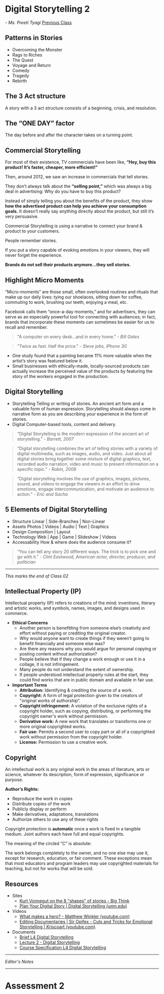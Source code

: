 # Digital Storytelling 2
*- Ms. Preeti Tyagi*
[Previous Class](../Class%2002/Class%2002%20Portfolio.md)
## Patterns in Stories
- Overcoming the Monster
- Rags to Riches
- The Quest
- Voyage and Return
- Comedy
- Tragedy
- Rebirth
## The 3 Act structure
A story with a 3 act structure consists of a beginning, crisis, and resolution.
## The “ONE DAY” factor
The day before and after the character takes on a turning point.
## Commercial Storytelling
For most of their existence, TV commercials have been like, **“Hey, buy this product! It’s faster, cheaper, more efficient!”**

Then, around 2012, we saw an increase in commercials that tell stories.

They don’t always talk about the **“selling point,”** which was always a big deal in advertising: Why do you have to buy this product? 

Instead of simply telling you about the benefits of the product, they show **how the advertised product can help you achieve your consumption goals.** It doesn’t really say anything directly about the product, but still it’s very persuasive.

Commercial Storytelling is using a narrative to connect your brand & product to your customers.

People remember stories. 

If you put a story capable of evoking emotions in your viewers, they will never forget the experience.

**Brands do not sell their products anymore...they sell stories.**
## Highlight Micro Moments
“Micro-moments” are those small, often overlooked routines and rituals that make up our daily lives: 
tying our shoelaces, sitting down for coffee, commuting to work, brushing our teeth, enjoying a meal, etc.

Facebook calls them “once-a-day moments,” and for advertisers, they can serve as an especially powerful tool for connecting with audiences; in fact, brands that incorporate these moments can sometimes be easier for us to recall and remember.

> "A computer on every desk...and in every home."
> *- Bill Gates*

> "Twice as fast. Half the price."
> *- Steve jobs, iPhone 3G*

- One study found that a painting became 11% more valuable when the artist’s story was featured below it. 
- Small businesses with ethically-made, locally-sourced products can actually increase the perceived value of the products by featuring the story of the workers engaged in the production.
## Digital Storytelling
- Storytelling
	Telling or writing of stories. An ancient art form and a valuable form of human expression. Storytelling should always come in narrative form as you are describing your experience in the form of stories.
- Digital
	Computer-based tools, content and delivery.

> “Digital Storytelling is the modern expression of the ancient art of storytelling.”
> *- Barrett, 2007*

> “Digital storytelling combines the art of telling stories with a variety of digital multimedia, such as images, audio, and video. Just about all digital stories bring together some mixture of digital graphics, text, recorded audio narration, video and music to present information on a specific topic.”
> *- Robin, 2008*

> “Digital storytelling involves the use of graphics, images, pictures, sound, and videos to engage the viewers in an effort to drive emotions, engage intercommunication, and motivate an audience to action.”
> *- Eric and Sacha*
## 5 Elements of Digital Storytelling
- Structure
	Linear | Side-Branches | Non-Linear
- Assets
	Photos | Videos | Audio | Text | Graphics
- Design
	Composition | Layout
- Technology
	Web | App | Game | Slideshow | Videos
- Accessability
	How & where does the audience consume it?

> “You can tell any story 20 different ways. The trick is to pick one and go with it.”
> *- Clint Eastwood, American actor, director, producer, and politician*

----------------------------------------------------------------
*This marks the end of Class 02*
## Intellectual Property (IP)
Intellectual property (IP) refers to creations of the mind: inventions, literary and artistic works, and symbols, names, images, and designs used in commerce.
- **Ethical Concerns**
	- Another person is benefitting from someone else’s creativity and effort without paying or crediting the original creator.
	- Why would anyone want to create things if they weren’t going to benefit financially and someone else was?
	- Are there any reasons why you would argue for personal copying or posting content without authorization?
	- People believe that if they change a work enough or use it in a collage, it is not infringement.
	- Many people do not understand  the extent of ownership.
	- If people understood intellectual property rules at the start, they could find works that are in public domain and available in fair use.
- **Important Terms**
	- **Attribution:** Identifying & crediting the source of a work.
	- **Copyright:** A form of legal protection given to the creators of "original works of authorship“.
	- **Copyright infringement:** A violation of the exclusive rights of a copyright holder, such as copying, distributing, or performing the copyright owner's work without permission.
	- **Derivative work:** A new work that translates or transforms one or more original copyrighted works.
	- **Fair use:** Permits a second user to copy part or all of a copyrighted work without permission from the copyright holder.
	- **License:** Permission to use a creative work.
## Copyright
An intellectual work is any original work in the areas of literature, arts or science, whatever its description, form of expression, significance or purpose.

**Author’s Rights:**
- Reproduce the work in copies
- Distribute copies of the work
- Publicly display or perform
- Make derivatives, adaptations, translations
- Authorize others to use any of these rights

Copyright protection is **automatic** once a work is fixed in a tangible medium. Joint authors each have full and equal copyrights.

The meaning of the circled “C” is absolute: 

The work belongs completely to the owner, and no one else may use it, except for research, education, or fair comment. These exceptions mean that most educators and program leaders may use copyrighted materials for teaching, but not for works that will be sold.
## Resources
- Sites
	- [Kurt Vonnegut on the 8 "shapes" of stories - Big Think](https://bigthink.com/high-culture/vonnegut-shapes/#rebelltitem3)
	- [Plan Your Digital Story | Digital Storytelling (umn.edu)](https://digitalstory.umn.edu/students/plan)
- Videos
	- [What makes a hero? - Matthew Winkler (youtube.com)](https://www.youtube.com/watch?v=Hhk4N9A0oCA)
	- [Editing Documentaries | Sir Opifex - Cuts and Tricks for Emotional Storytelling | Kriscoart (youtube.com)](https://www.youtube.com/watch?v=COFpFGOSJV0)
- Documents
	- [Brief L4 Digital Storytelling](Resources/Brief%20L4%20Digital%20Storytelling.pdf)
	- [Lecture 2 - Digital Storytelling](Resources/Lecture%202%20-%20Digital%20Storytelling.pptx)
	- [Course Specification L4 Digital Storytelling](Resources/Course%20Specification%20L4%20Digital%20Storytelling.pdf)

----------------------------------------------------------------
*Editor's Notes*

----------------------------------------------------------------
# Assessment 2
